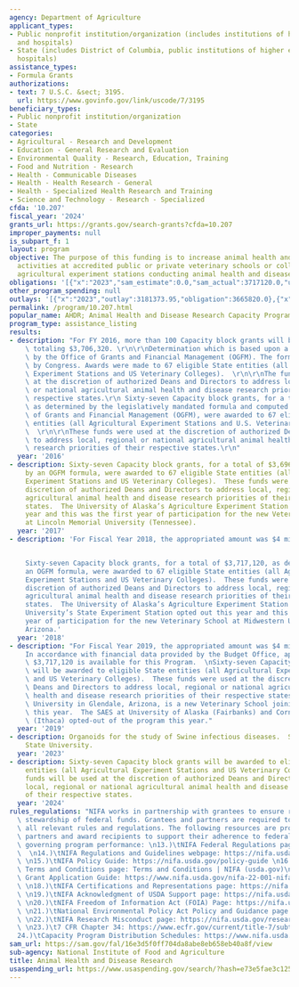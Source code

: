 ```yaml
---
agency: Department of Agriculture
applicant_types:
- Public nonprofit institution/organization (includes institutions of higher education
  and hospitals)
- State (includes District of Columbia, public institutions of higher education and
  hospitals)
assistance_types:
- Formula Grants
authorizations:
- text: 7 U.S.C. &sect; 3195.
  url: https://www.govinfo.gov/link/uscode/7/3195
beneficiary_types:
- Public nonprofit institution/organization
- State
categories:
- Agricultural - Research and Development
- Education - General Research and Evaluation
- Environmental Quality - Research, Education, Training
- Food and Nutrition - Research
- Health - Communicable Diseases
- Health - Health Research - General
- Health - Specialized Health Research and Training
- Science and Technology - Research - Specialized
cfda: '10.207'
fiscal_year: '2024'
grants_url: https://grants.gov/search-grants?cfda=10.207
improper_payments: null
is_subpart_f: 1
layout: program
objective: The purpose of this funding is to increase animal health and disease research
  activities at accredited public or private veterinary schools or colleges, or state
  agricultural experiment stations conducting animal health and disease research.
obligations: '[{"x":"2023","sam_estimate":0.0,"sam_actual":3717120.0,"usa_spending_actual":3628650.42},{"x":"2024","sam_estimate":0.0,"sam_actual":3665820.0,"usa_spending_actual":3668039.87},{"x":"2025","sam_estimate":0.0,"sam_actual":0.0,"usa_spending_actual":786779.0}]'
other_program_spending: null
outlays: '[{"x":"2023","outlay":3181373.95,"obligation":3665820.0},{"x":"2024","outlay":818664.09,"obligation":3675880.0},{"x":"2025","outlay":0.0,"obligation":786779.0}]'
permalink: /program/10.207.html
popular_name: AHDR; Animal Health and Disease Research Capacity Program
program_type: assistance_listing
results:
- description: "For FY 2016, more than 100 Capacity block grants will be awarded,\
    \ totaling $3,706,320. \r\n\r\nDetermination which is based upon a formula compiled\
    \ by the Office of Grants and Financial Management (OGFM). The formula is authorized\
    \ by Congress. Awards were made to 67 eligible State entities (all Agricultural\
    \ Experiment Stations and US Veterinary Colleges).  \r\n\r\nThe funds were used\
    \ at the discretion of authorized Deans and Directors to address local, regional\
    \ or national agricultural animal health and disease research priorities of their\
    \ respective states.\r\n Sixty-seven Capacity block grants, for a total of $3,706,320,\
    \ as determined by the legislatively mandated formula and computed by the Office\
    \ of Grants and Financial Management (OGFM), were awarded to 67 eligible State\
    \ entities (all Agricultural Experiment Stations and U.S. Veterinary Colleges).\
    \  \r\n\r\nThese funds were used at the discretion of authorized Deans and Directors\
    \ to address local, regional or national agricultural animal health and disease\
    \ research priorities of their respective states.\r\n"
  year: '2016'
- description: Sixty-seven Capacity block grants, for a total of $3,696,260, as determined
    by an OGFM formula, were awarded to 67 eligible State entities (all Agricultural
    Experiment Stations and US Veterinary Colleges).  These funds were used at the
    discretion of authorized Deans and Directors to address local, regional or national
    agricultural animal health and disease research priorities of their respective
    states.  The University of Alaska’s Agriculture Experiment Station opted out this
    year and this was the first year of participation for the new Veterinary School
    at Lincoln Memorial University (Tennessee).
  year: '2017'
- description: 'For Fiscal Year 2018, the appropriated amount was $4 million.


    Sixty-seven Capacity block grants, for a total of $3,717,120, as determined by
    an OGFM formula, were awarded to 67 eligible State entities (all Agricultural
    Experiment Stations and US Veterinary Colleges).  These funds were used at the
    discretion of authorized Deans and Directors to address local, regional or national
    agricultural animal health and disease research priorities of their respective
    states.  The University of Alaska’s Agriculture Experiment Station and Cornell
    University’s State Experiment Station opted out this year and this was the first
    year of participation for the new Veterinary School at Midwestern University in
    Arizona.'
  year: '2018'
- description: "For Fiscal Year 2019, the appropriated amount was $4 million.\n\n\
    In accordance with financial data provided by the Budget Office, approximately\
    \ $3,717,120 is available for this Program.  \nSixty-seven Capacity block grants\
    \ will be awarded to eligible State entities (all Agricultural Experiment Stations\
    \ and US Veterinary Colleges).  These funds were used at the discretion of authorized\
    \ Deans and Directors to address local, regional or national agricultural animal\
    \ health and disease research priorities of their respective states. Midwestern\
    \ University in Glendale, Arizona, is a new Veterinary School joining the group\
    \ this year.  The SAES at University of Alaska (Fairbanks) and Cornell University\
    \ (Ithaca) opted-out of the program this year."
  year: '2019'
- description: Organoids for the study of Swine infectious diseases.  South Dakota
    State University.
  year: '2023'
- description: Sixty-seven Capacity block grants will be awarded to eligible State
    entities (all Agricultural Experiment Stations and US Veterinary Colleges).  These
    funds will be used at the discretion of authorized Deans and Directors to address
    local, regional or national agricultural animal health and disease research priorities
    of their respective states.
  year: '2024'
rules_regulations: "NIFA works in partnership with grantees to ensure responsible\
  \ stewardship of federal funds. Grantees and partners are required to comply with\
  \ all relevant rules and regulations. The following resources are provided to NIFA’s\
  \ partners and award recipients to support their adherence to federal regulations\
  \ governing program performance: \n13.)\tNIFA Federal Regulations page: https://nifa.usda.gov/federal-regulations\
  \  \n14.)\tNIFA Regulations and Guidelines webpage: https://nifa.usda.gov/regulations-and-guidelines\
  \ \n15.)\tNIFA Policy Guide: https://nifa.usda.gov/policy-guide \n16.)\tNIFA Award\
  \ Terms and Conditions page: Terms and Conditions | NIFA (usda.gov)\n17.)\tNIFA\
  \ Grant Application Guide: https://www.nifa.usda.gov/nifa-22-001-nifa-grants-application-guide\
  \ \n18.)\tNIFA Certifications and Representations page: https://nifa.usda.gov/certifications-and-representations\
  \ \n19.)\tNIFA Acknowledgment of USDA Support page: https://nifa.usda.gov/acknowledgment-usda-support-nifa\
  \ \n20.)\tNIFA Freedom of Information Act (FOIA) Page: https://nifa.usda.gov/foia\
  \ \n21.)\tNational Environmental Policy Act Policy and Guidance page https://nifa.usda.gov/nepa-policy-and-guidance\
  \ \n22.)\tNIFA Research Misconduct page: https://nifa.usda.gov/research-misconduct\
  \ \n23.)\t7 CFR Chapter 34: https://www.ecfr.gov/current/title-7/subtitle-B/chapter-XXXIV\n\
  24.)\tCapacity Program Distribution Schedules: https://www.nifa.usda.gov/capacity-program-distribution-schedules"
sam_url: https://sam.gov/fal/16e3d5f0ff704da8abe8eb658eb40a8f/view
sub-agency: National Institute of Food and Agriculture
title: Animal Health and Disease Research
usaspending_url: https://www.usaspending.gov/search/?hash=e73e5fae3c1259263db7c6f663b2506a
---
```

